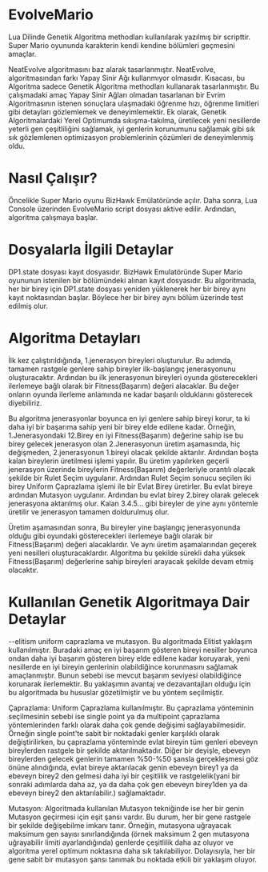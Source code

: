 # EvolveMario
Lua Dilinde Genetik Algoritma methodları kullanılarak yazılmış bir scripttir. Super Mario oyununda karakterin kendi kendine bölümleri geçmesini amaçlar. 

NeatEvolve algoritmasını baz alarak tasarlanmıştır. NeatEvolve, algoritmasından farkı Yapay Sinir Ağı kullanmıyor olmasıdır. Kısacası, bu Algoritma sadece Genetik Algoritma methodları kullanarak tasarlanmıştır. Bu çalışmadaki amaç Yapay Sinir Ağları olmadan tasarlanan bir Evrim Algoritmasının istenen sonuçlara ulaşmadaki öğrenme hızı, öğrenme limitleri gibi detayları gözlemlemek ve deneyimlemektir. Ek olarak, Genetik Algoritmalardaki Yerel Optimumda sıkışma-takılma, üretilecek yeni nesillerde yeterli gen çeşitliliğini sağlamak, iyi genlerin korunumunu sağlamak gibi sık sık gözlemlenen optimizasyon problemlerinin çözümleri de deneyimlenmiş oldu.

# Nasıl Çalışır?
Öncelikle Super Mario oyunu BizHawk Emülatöründe açılır. 
Daha sonra, Lua Console üzerinden EvolveMario script dosyası aktive edilir. 
Ardından, algoritma çalışmaya başlar.

# Dosyalarla İlgili Detaylar
DP1.state dosyası kayıt dosyasıdır. BizHawk Emulatöründe Super Mario oyununun istenilen bir bölümündeki alınan kayıt dosyasıdır. Bu algoritmada, her bir birey için DP1.state dosyası yeniden yüklenerek her bir birey aynı kayıt noktasından başlar. Böylece her bir birey aynı bölüm üzerinde test edilmiş olur.

# Algoritma Detayları

İlk kez çalıştırıldığında, 1.jenerasyon bireyleri oluşturulur. Bu adımda, tamamen rastgele genlere sahip bireyler ilk-başlangıç jenerasyonunu oluşturacaktır.
Ardından bu ilk jenerasyonun bireyleri oyunda gösterecekleri ilerlemeye bağlı olarak bir Fitness(Başarım) değeri alacaklar. Bu değer onların oyunda ilerleme anlamında ne kadar başarılı olduklarını gösterecek diyebiliriz.

Bu algoritma jenerasyonlar boyunca en iyi genlere sahip bireyi korur, ta ki daha iyi bir başarıma sahip yeni bir birey elde edilene kadar. Örneğin, 1.Jenerasyondaki 12.Birey en iyi Fitness(Başarım) değerine sahip ise bu birey gelecek jenerasyon olan 2.Jenerasyonun üretim aşamasında, hiç değişmeden, 2.jenerasyonun 1.bireyi olacak şekilde aktarılır. Ardından boşta kalan bireylerin üretilmesi işlemi yapılır. Bu üretim yapılırken geçerli jenerasyon üzerinde bireylerin Fitness(Başarım) değerleriyle orantılı olacak şekilde bir Rulet Seçim uygulanır. Ardından Rulet Seçim sonucu seçilen iki birey Uniform Çaprazlama işlemi ile bir Evlat Birey üretirler. Bu evlat bireye ardından Mutasyon uygulanır. Ardından bu evlat birey 2.birey olarak gelecek jenerasyona aktarılmış olur. Kalan 3.4.5... gibi bireyler de yine aynı yöntemle üretilir ve jenerasyon tamamen doldurulmuş olur.

Üretim aşamasından sonra,
Bu bireyler yine başlangıç jenerasyonunda olduğu gibi oyundaki gösterecekleri ilerlemeye bağlı olarak bir Fitness(Başarım) değeri alacaklardır. Ve aynı üretim aşamalarından geçerek yeni nesilleri oluşturacaklardır. Algoritma bu şekilde sürekli daha yüksek Fitness(Başarım) değerlerine sahip bireyleri arayacak şekilde devam etmiş olacaktır.

# Kullanılan Genetik Algoritmaya Dair Detaylar
--elitism uniform caprazlama ve mutasyon.
Bu algoritmada Elitist yaklaşım kullanılmıştır. Buradaki amaç en iyi başarım gösteren bireyi nesiller boyunca ondan daha iyi başarım gösteren birey elde edilene kadar koruyarak, yeni nesillerde en iyi bireyin genlerinin  olabildiğince korunmasını sağlamak amaçlanmıştır. Bunun sebebi ise mevcut başarım seviyesi olabildiğince korunarak ilerlemektir. Bu yaklaşımın avantaj ve dezavantajları olduğu için bu algoritmada bu hususlar gözetilmiştir ve bu yöntem seçilmiştir.

Çaprazlama: Uniform Çaprazlama kullanılmıştır. Bu çaprazlama yönteminin seçilmesinin sebebi ise single point ya da multipoint çaprazlama yöntemlerinden farklı olarak daha çok gende değişimi sağlayabilmesidir. Örneğin single point'te sabit bir noktadaki genler karşılıklı olarak değiştirilirken, bu çaprazlama yönteminde evlat bireyin tüm genleri ebeveyn bireylerden rastgele bir şekilde aktarılmaktadır. Diğer bir deyişle, ebeveyn bireylerden gelecek genlerin tamamen %50-%50 şansla gerçekleşmesi göz önüne alındığında, evlat bireye aktarılacak genin ebeveyn birey1 ya da ebeveyn birey2 den gelmesi daha iyi bir çeşitlilik ve rastgelelik(yani bir sonraki adımlarda daha az, ya da daha çok gen ebeveyn birey1den ya da ebeveyn birey2 den aktarılabilir.) sağlamaktadır.

Mutasyon: Algoritmada kullanılan Mutasyon tekniğinde ise her bir genin Mutasyon geçirmesi için eşit şansı vardır. Bu durum, her bir gene rastgele bir şekilde değişebilme imkanı tanır. Örneğin, mutasyona uğrayacak maksimum gen sayısı sınırlandığında (örnek maksimum 2 gen mutasyona uğrayabilir limiti ayarlandığında) genlerde çeşitlilik daha az oluyor ve algoritma yerel optimum noktasına daha sık takılabiliyor. Dolayısıyla, her bir gene sabit bir mutasyon şansı tanımak bu noktada etkili bir yaklaşım oluyor.










